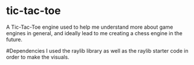 # tic-tac-toe
A Tic-Tac-Toe engine used to help me understand more about game engines in general, and ideally lead to me creating a chess engine in the future. 

#Dependencies
I used the raylib library as well as the raylib starter code in order to make the visuals.
